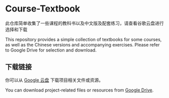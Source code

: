 # Course-Textbook

此仓库简单收集了一些课程的教科书以及中文版及配套练习，请查看谷歌云盘进行选择和下载

This repository provides a simple collection of textbooks for some courses, as well as the Chinese versions and accompanying exercises. Please refer to Google Drive for selection and download.


## 下载链接

你可以从 [Google 云盘]([https://drive.google.com/your-link](https://drive.google.com/drive/folders/1TxL-B-34rFr9Ty93B-SwUv4T6t5mGLWW?usp=drive_link)) 下载项目相关文件或资源。

You can download project-related files or resources from [Google Drive](https://drive.google.com/drive/folders/1TxL-B-34rFr9Ty93B-SwUv4T6t5mGLWW?usp=drive_link).

